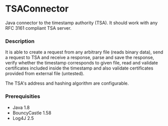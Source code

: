 # TSAConnector
Java connector to the timestamp authority (TSA). It should work with any RFC 3161 compliant TSA server.

### Description
It is able to create a request from any arbitrary file (reads binary data), send a request to TSA and receive a response, parse and save the response, verify whether the timestamp corresponds to given file, read and validate certificates included inside the timestamp and also validate certificates provided from external file (untested).

The TSA's address and hashing algorithm are configurable.

### Prerequisities
- Java 1.8
- BouncyCastle 1.58
- Log4J 2.5
